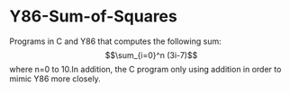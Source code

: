# Y86-Sum-of-Squares
Programs in C and Y86 that computes the following sum: $$\sum_{i=0}^n (3i-7)$$ where n=0 to 10.In addition, the C program only using addition in order to mimic Y86 more closely. 
